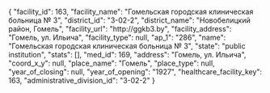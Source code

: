 {
    "facility_id": 163,
    "facility_name": "Гомельская городская клиническая больница № 3",
    "district_id": "3-02-2",
    "district_name": "Новобелицкий район, Гомель",
    "facility_url": "http:\/\/ggkb3.by",
    "facility_address": "Гомель, ул. Ильича",
    "facility_type": null,
    "ap_1": "286",
    "name": "Гомельская городская клиническая больница № 3",
    "state": "public institution",
    "stats": [],
    "med_id": 169,
    "address": "Гомель, ул. Ильича",
    "coord_x_y": null,
    "place_name": "Гомель",
    "place_type": null,
    "year_of_closing": null,
    "year_of_opening": "1927",
    "healthcare_facility_key": 163,
    "administrative_division_id": "3-02-2"
}